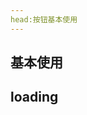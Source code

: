 ```yaml
---
head:按钮基本使用
---
```

## 基本使用

<ClientOnly>
<ele-button></ele-button>
</ClientOnly>

## loading

<ClientOnly>
<ele-button-loading></ele-button-loading>
</ClientOnly>
